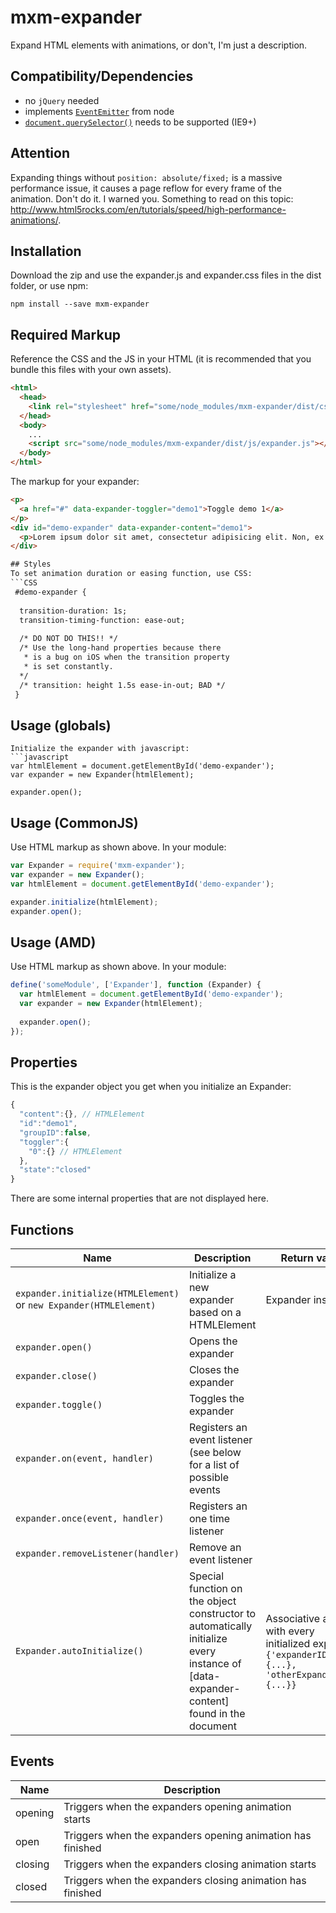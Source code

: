 # mxm-expander
Expand HTML elements with animations, or don't, I'm just a description.

## Compatibility/Dependencies
 - no `jQuery` needed
 - implements [`EventEmitter`](https://nodejs.org/api/events.html) from node
 - [`document.querySelector()`](http://caniuse.com/#feat=queryselector) needs to be supported (IE9+)

## Attention
Expanding things without `position: absolute/fixed;` is a massive performance issue, it causes a page reflow for every frame of the animation. Don't do it. I warned you. Something to read on this topic: http://www.html5rocks.com/en/tutorials/speed/high-performance-animations/.

## Installation
Download the zip and use the expander.js and expander.css files in the dist folder, or use npm:
```shell
npm install --save mxm-expander
```

## Required Markup
Reference the CSS and the JS in your HTML (it is recommended that you bundle this files with your own assets).
```html
<html>
  <head>
    <link rel="stylesheet" href="some/node_modules/mxm-expander/dist/css/expander.css" />
  </head>
  <body>
    ...
    <script src="some/node_modules/mxm-expander/dist/js/expander.js"></script>
  </body>
</html>
```
The markup for your expander:
```html
<p>
  <a href="#" data-expander-toggler="demo1">Toggle demo 1</a>
</p>
<div id="demo-expander" data-expander-content="demo1">
  <p>Lorem ipsum dolor sit amet, consectetur adipisicing elit. Non, ex nulla! Esse architecto officia necessitatibus nihil voluptas harum magnam sint, sunt error! Cupiditate, et praesentium saepe ex culpa dolorum repudiandae.</p>
</div>

## Styles
To set animation duration or easing function, use CSS:
```CSS
 #demo-expander {
 
  transition-duration: 1s;
  transition-timing-function: ease-out;
  
  /* DO NOT DO THIS!! */
  /* Use the long-hand properties because there
   * is a bug on iOS when the transition property
   * is set constantly.
  */
  /* transition: height 1.5s ease-in-out; BAD */
 }
```

## Usage (globals)
```
Initialize the expander with javascript:
```javascript
var htmlElement = document.getElementById('demo-expander');
var expander = new Expander(htmlElement);

expander.open();
```

## Usage (CommonJS)
Use HTML markup as shown above. In your module:
```javascript
var Expander = require('mxm-expander');
var expander = new Expander();
var htmlElement = document.getElementById('demo-expander');

expander.initialize(htmlElement);
expander.open();
```

## Usage (AMD)
Use HTML markup as shown above. In your module:
```javascript
define('someModule', ['Expander'], function (Expander) {
  var htmlElement = document.getElementById('demo-expander');
  var expander = new Expander(htmlElement);
  
  expander.open();
});
```

## Properties
This is the expander object you get when you initialize an Expander:
```javascript
{
  "content":{}, // HTMLElement
  "id":"demo1",
  "groupID":false,
  "toggler":{
    "0":{} // HTMLElement
  },
  "state":"closed"
}
```
There are some internal properties that are not displayed here.

## Functions
| Name | Description | Return value |
|------|-------------|--------------|
| `expander.initialize(HTMLElement)` or `new Expander(HTMLElement)` | Initialize a new expander based on a HTMLElement | Expander instance |
| `expander.open()` | Opens the expander | |
| `expander.close()` | Closes the expander | |
| `expander.toggle()` | Toggles the expander | |
| `expander.on(event, handler)` | Registers an event listener (see below for a list of possible events | |
| `expander.once(event, handler)` | Registers an one time listener | |
| `expander.removeListener(handler)` | Remove an event listener | |
| `Expander.autoInitialize()` | Special function on the object constructor to automatically initialize every instance of [data-expander-content] found in the document | Associative array with every initialized expander `{'expanderID': {...}, 'otherExpanderID': {...}}` |

## Events
| Name | Description |
|------|-------------|
| opening | Triggers when the expanders opening animation starts |
| open | Triggers when the expanders opening animation has finished |
| closing | Triggers when the expanders closing animation starts |
| closed | Triggers when the expanders closing animation has finished |
